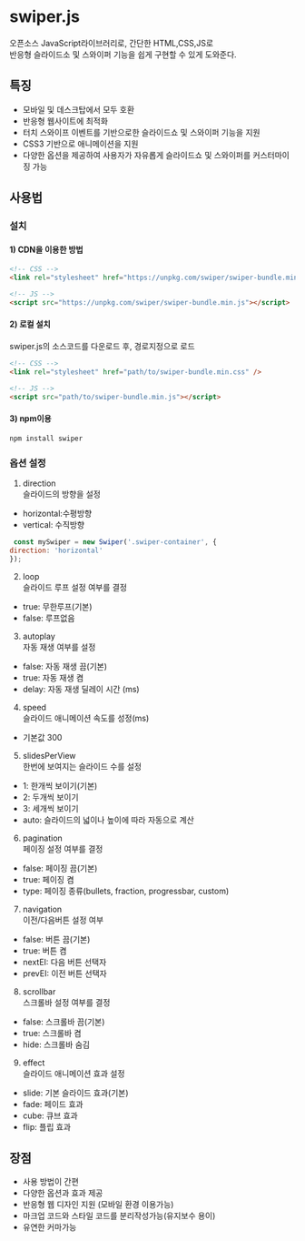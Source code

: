 # swiper.js
오픈소스 JavaScript라이브러리로, 간단한 HTML,CSS,JS로  
반응형 슬라이드소 및 스와이퍼 기능을 쉽게 구현할 수 있게 도와준다.

## 특징
+ 모바일 및 데스크탑에서 모두 호환
+ 반응형 웹사이트에 최적화
+ 터치 스와이프 이벤트를 기반으로한 슬라이드쇼 및 스와이퍼 기능을 지원
+ CSS3 기반으로 애니메이션을 지원
+ 다양한 옵션을 제공하여 사용자가 자유롭게 슬라이드쇼 및 스와이퍼를 커스터마이징 가능

## 사용법
### 설치
#### 1) CDN을 이용한 방법
```html
<!-- CSS -->
<link rel="stylesheet" href="https://unpkg.com/swiper/swiper-bundle.min.css" />

<!-- JS -->
<script src="https://unpkg.com/swiper/swiper-bundle.min.js"></script>
```
#### 2) 로컬 설치
swiper.js의 소스코드를 다운로드 후, 경로지정으로 로드
```html
<!-- CSS -->
<link rel="stylesheet" href="path/to/swiper-bundle.min.css" />

<!-- JS -->
<script src="path/to/swiper-bundle.min.js"></script>
```
#### 3) npm이용 
```
npm install swiper
```

### 옵션 설정
1. direction  
  슬라이드의 방향을 설정 
  + horizontal:수평방향
  + vertical: 수직방향
  ```js
   const mySwiper = new Swiper('.swiper-container', {
  direction: 'horizontal'
  });
  ```
2. loop  
  슬라이드 루프 설정 여부를 결정  
  + true: 무한루프(기본)
  + false: 루프없음
3. autoplay  
  자동 재생 여부를 설정
  + false: 자동 재생 끔(기본)
  + true: 자동 재생 켬
  + delay: 자동 재생 딜레이 시간 (ms)
4. speed  
  슬라이드 애니메이션 속도를 성정(ms)  
  + 기본값 300  
5. slidesPerView  
  한번에 보여지는 슬라이드 수를 설정  
  + 1: 한개씩 보이기(기본)
  + 2: 두개씩 보이기
  + 3: 세개씩 보이기
  + auto: 슬라이드의 넓이나 높이에 따라 자동으로 계산  
6. pagination  
  페이징 설정 여부를 결정  
  + false: 페이징 끔(기본)
  + true: 페이징 켬
  + type: 페이징 종류(bullets, fraction, progressbar, custom)  

7. navigation  
  이전/다음버튼 설정 여부  
  + false: 버튼 끔(기본)
  + true: 버튼 켬
  + nextEI: 다음 버튼 선택자
  + prevEI: 이전 버튼 선택자  
8. scrollbar  
  스크롤바 설정 여부를 결정  
  + false: 스크롤바 끔(기본)
  + true: 스크롤바 켬
  + hide: 스크롤바 숨김  
9. effect  
  슬라이드 애니메이션 효과 설정  
  + slide: 기본 슬라이드 효과(기본)
  + fade: 페이드 효과
  + cube: 큐브 효과
  + flip: 플립 효과

  ## 장점
  + 사용 방법이 간편
  + 다양한 옵션과 효과 제공
  + 반응형 웹 디자인 지원 (모바일 환경 이용가능)
  + 마크업 코드와 스타일 코드를 분리작성가능(유지보수 용이)
  + 유연한 커마가능
